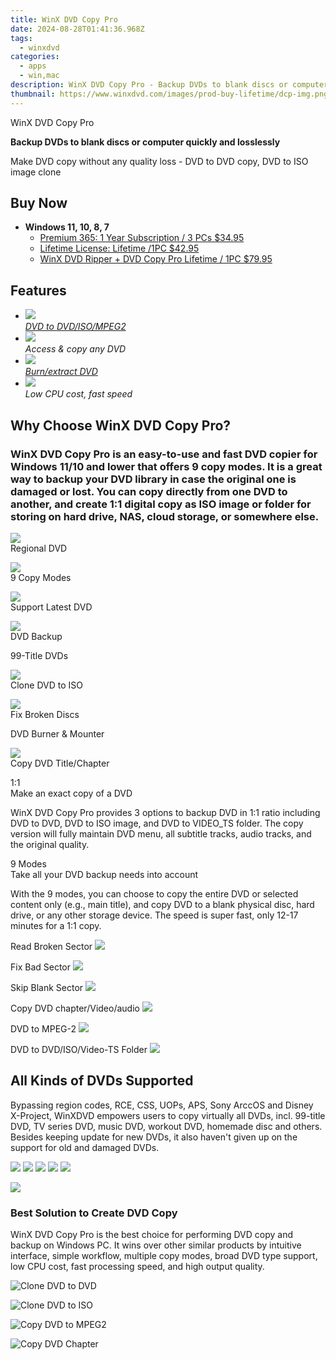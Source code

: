```yaml
---
title: WinX DVD Copy Pro
date: 2024-08-28T01:41:36.968Z
tags: 
  - winxdvd
categories: 
  - apps
  - win,mac
description: WinX DVD Copy Pro - Backup DVDs to blank discs or computer quickly and losslessly.
thumbnail: https://www.winxdvd.com/images/prod-buy-lifetime/dcp-img.png
---
```


WinX DVD Copy Pro

**Backup DVDs to blank discs or computer quickly and losslessly**

Make DVD copy without any quality loss - DVD to DVD copy, DVD to ISO image clone

## Buy Now

- **Windows 11, 10, 8, 7**
  - [Premium 365: 1 Year Subscription / 3 PCs $34.95](https://estore.winxdvd.com/order/checkout.php?PRODS=39783451&CARD=2&QTY=1&AFFILIATE=108875&CART=1&SHORT_FORM=1&COUPON=HOLIDAYSALES&ORDERSTYLE=nLWsnJWpjHQ=&DESIGN_TYPE=2&HIDEC=0&SRC=23dcpbuy1y&daci=2094076942.1724026453)
  - [Lifetime License: Lifetime /1PC $42.95](https://estore.winxdvd.com/order/checkout.php?PRODS=39783612&CARD=2&QTY=1&AFFILIATE=108875&CART=1&SHORT_FORM=1&ORDERSTYLE=nLWsnJWpjHQ=&DESIGN_TYPE=2&HIDEC=0&SRC=23dcpbuylf&daci=2094076942.1724026453)
  - [WinX DVD Ripper + DVD Copy Pro Lifetime / 1PC $79.95](https://estore.winxdvd.com/order/checkout.php?PRODS=4549188&CARD=2&QTY=1&AFFILIATE=108875&CART=1&CARD=1&SHORT_FORM=1&COUPON=MEGASALE&ORDERSTYLE=nLWsnJWpjHQ=&DESIGN_TYPE=2&HIDEC=0&SRC=23dcpbuybundle&daci=2094076942.1724026453)

## Features

-   ![](https://www.winxdvd.com/dvd-copy-pro//img/i1.png)  
    _[DVD to DVD/ISO/MPEG2](https://www.winxdvd.com/resource/top-3-free-dvd-copy.htm)_
-   ![](https://www.winxdvd.com/dvd-copy-pro//img/i2.png)  
    _Access & copy any DVD_
-   ![](https://www.winxdvd.com/dvd-copy-pro//img/i3.png)  
    _[Burn/extract DVD](https://www.winxdvd.com/resource/top3-free-dvd-burning-software-review.htm)_
-   ![](https://www.winxdvd.com/dvd-copy-pro//img/i4.png)  
    _Low CPU cost, fast speed_
    
## Why Choose WinX DVD Copy Pro?

### WinX DVD Copy Pro is an easy-to-use and fast DVD copier for Windows 11/10 and lower that offers 9 copy modes. It is a great way to backup your DVD library in case the original one is damaged or lost. You can copy directly from one DVD to another, and create 1:1 digital copy as ISO image or folder for storing on hard drive, NAS, cloud storage, or somewhere else.

![](https://www.winxdvd.com/dvd-copy-pro//img/di7.png)  
Regional DVD

![](https://www.winxdvd.com/dvd-copy-pro//img/di6.png)  
9 Copy Modes

![](https://www.winxdvd.com/dvd-copy-pro//img/di5.png)  
Support Latest DVD

![](https://www.winxdvd.com/dvd-copy-pro//img/di4.png)  
DVD Backup

99-Title DVDs

![](https://www.winxdvd.com/dvd-copy-pro//img/di3.png)  
Clone DVD to ISO

![](https://www.winxdvd.com/dvd-copy-pro//img/di1.png)  
Fix Broken Discs

DVD Burner & Mounter

![](https://www.winxdvd.com/dvd-copy-pro//img/di2.png)  
Copy DVD Title/Chapter

1:1  
Make an exact copy of a DVD

WinX DVD Copy Pro provides 3 options to backup DVD in 1:1 ratio including DVD to DVD, DVD to ISO image, and DVD to VIDEO\_TS folder. The copy version will fully maintain DVD menu, all subtitle tracks, audio tracks, and the original quality.

9 Modes  
Take all your DVD backup needs into account

With the 9 modes, you can choose to copy the entire DVD or selected content only (e.g., main title), and copy DVD to a blank physical disc, hard drive, or any other storage device. The speed is super fast, only 12-17 minutes for a 1:1 copy.

Read Broken Sector ![](https://www.winxdvd.com/dvd-copy-pro//img/right.png)

Fix Bad Sector ![](https://www.winxdvd.com/dvd-copy-pro//img/right.png)

Skip Blank Sector ![](https://www.winxdvd.com/dvd-copy-pro//img/right.png)

Copy DVD chapter/Video/audio ![](https://www.winxdvd.com/dvd-copy-pro//img/left.png)

DVD to MPEG-2 ![](https://www.winxdvd.com/dvd-copy-pro//img/left.png)

DVD to DVD/ISO/Video-TS Folder ![](https://www.winxdvd.com/dvd-copy-pro//img/left.png)

## All Kinds of DVDs Supported

Bypassing region codes, RCE, CSS, UOPs, APS, Sony ArccOS and Disney X-Project, WinXDVD empowers users to copy virtually all DVDs, incl. 99-title DVD, TV series DVD, music DVD, workout DVD, homemade disc and others. Besides keeping update for new DVDs, it also haven't given up on the support for old and damaged DVDs.

![](https://www.winxdvd.com/dvd-copy-pro//img/cp1.png) ![](https://www.winxdvd.com/dvd-copy-pro//img/cp2.png) ![](https://www.winxdvd.com/dvd-copy-pro//img/cp3.png) ![](https://www.winxdvd.com/dvd-copy-pro//img/cp4.png) ![](https://www.winxdvd.com/dvd-copy-pro//img/cp5.png)

![](https://www.winxdvd.com/dvd-copy-pro//img/dcp-icon.png)

### Best Solution to Create DVD Copy

WinX DVD Copy Pro is the best choice for performing DVD copy and backup on Windows PC. It wins over other similar products by intuitive interface, simple workflow, multiple copy modes, broad DVD type support, low CPU cost, fast processing speed, and high output quality.

![Clone DVD to DVD](https://www.winxdvd.com/dvd-copy-pro//../dvd-copy-pro/img/s1.png)

![Clone DVD to ISO](https://www.winxdvd.com/dvd-copy-pro//../dvd-copy-pro/img/s2.png)

![Copy DVD to MPEG2](https://www.winxdvd.com/dvd-copy-pro//../dvd-copy-pro/img/s3.png)

![Copy DVD Chapter](https://www.winxdvd.com/dvd-copy-pro//../dvd-copy-pro/img/s4.png)

 


<ins class="adsbygoogle"
      style="display:block"
      data-ad-client="ca-pub-7571918770474297"
      data-ad-slot="8358498916"
      data-ad-format="auto"
      data-full-width-responsive="true"></ins>